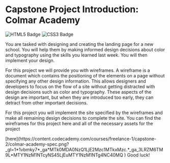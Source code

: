 <h1> Capstone Project Introduction: Colmar Academy </h1>

![HTML5 Badge](https://img.shields.io/badge/HTML5-E34F26?logo=html5&logoColor=fff&style=for-the-badge) ![CSS3 Badge](https://img.shields.io/badge/CSS3-1572B6?logo=css3&logoColor=fff&style=for-the-badge)
<p>You are tasked with designing and creating the landing page for a new school. You will help them by making informed design decisions about 
color and typography using the skills you learned last week. You will then implement your design.</p>
<p>For this project we will provide you with wireframes. A wireframe is a document which contains the positioning of the elements on a page 
without specifying any other design information. This allows designers and developers to focus on the flow of a site without getting distracted with design decisions such as color and typography. These aspects of the design are important, but when they are introduced too early, they can detract from other important decisions.</p>
<p>For this project you will implement the site specified by the wireframes and make all remaining design decisions to complete the site. 
You can find the wireframes for this project here and all of the necessary assets for the project </p> [here](https://content.codecademy.com/courses/freelance-1/capstone-2/colmar-academy-spec.png?_gl=1*1vbmky7*_ga*MTk0MDA0NzQ1LjE2Mzc1MTkxMzc.*_ga_3LRZM6TM9L*MTY1NzM1NTcyNS45LjEuMTY1NzM1NTg4NC40MQ
)
Good luck!


